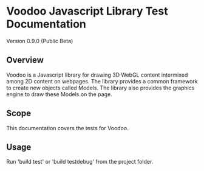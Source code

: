 Voodoo Javascript Library Test Documentation
=================================================

Version 0.9.0 (Public Beta)

## Overview

Voodoo is a Javascript library for drawing 3D WebGL content intermixed among 2D content on webpages. The library provides a common framework to create new objects called Models. The library also provides the graphics engine to draw these Models on the page.

## Scope

This documentation covers the tests for Voodoo.

## Usage

Run 'build test' or 'build testdebug' from the project folder.